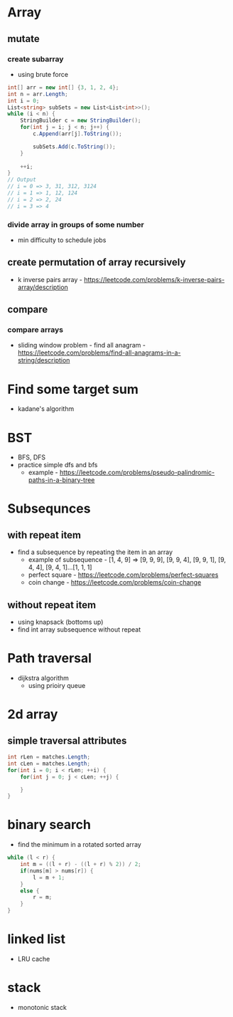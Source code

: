 # Array

## mutate

### create subarray
- using brute force
```c#
int[] arr = new int[] {3, 1, 2, 4};
int n = arr.Length;
int i = 0;
List<string> subSets = new List<List<int>>();
while (i < n) {
    StringBuilder c = new StringBuilder();
    for(int j = i; j < n; j++) {
        c.Append(arr[j].ToString());

        subSets.Add(c.ToString());
    }
    
    ++i;
}
// Output
// i = 0 => 3, 31, 312, 3124
// i = 1 => 1, 12, 124
// i = 2 => 2, 24
// i = 3 => 4
```

### divide array in groups of some number
- min difficulty to schedule jobs

## create permutation of array recursively
- k inverse pairs array - https://leetcode.com/problems/k-inverse-pairs-array/description

## compare

### compare arrays
- sliding window problem - find all anagram - https://leetcode.com/problems/find-all-anagrams-in-a-string/description

# Find some target sum
- kadane's algorithm

# BST
- BFS, DFS
- practice simple dfs and bfs
    - example - https://leetcode.com/problems/pseudo-palindromic-paths-in-a-binary-tree

# Subsequnces

## with repeat item
- find a subsequence by repeating the item in an array
    - example of subsequence - [1, 4, 9] => [9, 9, 9], [9, 9, 4], [9, 9, 1], [9, 4, 4], [9, 4, 1]...[1, 1, 1]
    - perfect square - https://leetcode.com/problems/perfect-squares
    - coin change - https://leetcode.com/problems/coin-change

## without repeat item
- using knapsack (bottoms up)
- find int array subsequence without repeat

# Path traversal
- dijkstra algorithm 
    - using prioiry queue

# 2d array

## simple traversal attributes
```c#
int rLen = matches.Length;
int cLen = matches.Length;
for(int i = 0; i < rLen; ++i) {
    for(int j = 0; j < cLen; ++j) {

    }
}
```

# binary search
- find the minimum in a rotated sorted array
```c#
while (l < r) {
    int m = ((l + r) - ((l + r) % 2)) / 2;
    if(nums[m] > nums[r]) {
        l = m + 1;
    }
    else {
        r = m;
    }
}
```

# linked list
- LRU cache

# stack
- monotonic stack